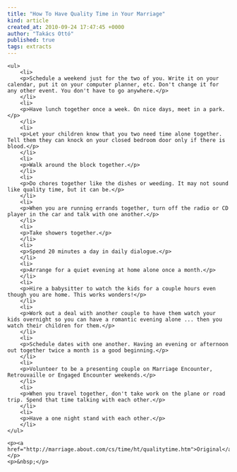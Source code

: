 ```yaml
---
title: "How To Have Quality Time in Your Marriage"
kind: article
created_at: 2010-09-24 17:47:45 +0000
author: "Takács Ottó"
published: true
tags: extracts
---
```

    <ul>
        <li>
        <p>Schedule a weekend just for the two of you. Write it on your calendar, put it on your computer planner, etc. Don't change it for any other event. You don't have to go anywhere.</p>
        </li>
        <li>
        <p>Have lunch together once a week. On nice days, meet in a park.</p>
        </li>
        <li>
        <p>Let your children know that you two need time alone together. Tell them they can knock on your closed bedroom door only if there is blood.</p>
        </li>
        <li>
        <p>Walk around the block together.</p>
        </li>
        <li>
        <p>Do chores together like the dishes or weeding. It may not sound like quality time, but it can be.</p>
        </li>
        <li>
        <p>When you are running errands together, turn off the radio or CD player in the car and talk with one another.</p>
        </li>
        <li>
        <p>Take showers together.</p>
        </li>
        <li>
        <p>Spend 20 minutes a day in daily dialogue.</p>
        </li>
        <li>
        <p>Arrange for a quiet evening at home alone once a month.</p>
        </li>
        <li>
        <p>Hire a babysitter to watch the kids for a couple hours even though you are home. This works wonders!</p>
        </li>
        <li>
        <p>Work out a deal with another couple to have them watch your kids overnight so you can have a romantic evening alone ... then you watch their children for them.</p>
        </li>
        <li>
        <p>Schedule dates with one another. Having an evening or afternoon out together twice a month is a good beginning.</p>
        </li>
        <li>
        <p>Volunteer to be a presenting couple on Marriage Encounter, Retrouvaille or Engaged Encounter weekends.</p>
        </li>
        <li>
        <p>When you travel together, don't take work on the plane or road trip. Spend that time talking with each other.</p>
        </li>
        <li>
        <p>Have a one night stand with each other.</p>
        </li>
    </ul>
    
    <p><a href="http://marriage.about.com/cs/time/ht/qualitytime.htm">Original</a>&nbsp;</p>
    <p>&nbsp;</p>
<!--break-->

<div class='old-comments'></div>